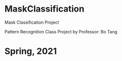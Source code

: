 # MaskClassification
Mask Classification Project

Pattern Recognition Class Project by Professor: Bo Tang 

# Spring, 2021
